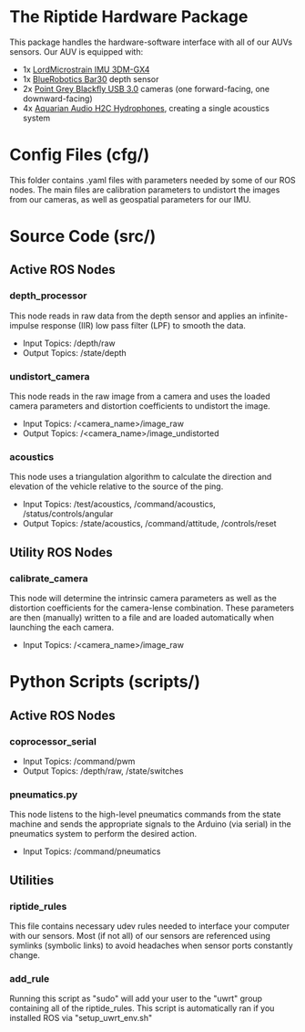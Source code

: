 # The Riptide Hardware Package
This package handles the hardware-software interface with all of our AUVs sensors. Our AUV is equipped with:
* 1x [LordMicrostrain IMU 3DM-GX4](https://www.microstrain.com/inertial/3dm-gx4-25)
* 1x [BlueRobotics Bar30](https://www.bluerobotics.com/store/sensors-sonars-cameras/sensors/bar30-sensor-r1/) depth sensor
* 2x [Point Grey Blackfly USB 3.0](https://www.ptgrey.com/blackfly-13-mp-color-usb3-vision-sony-icx445) cameras (one forward-facing, one downward-facing)
* 4x [Aquarian Audio H2C Hydrophones](http://www.aquarianaudio.com/h2c-hydrophone.html), creating a single acoustics system

# Config Files (cfg/)
This folder contains .yaml files with parameters needed by some of our ROS nodes. The main files are calibration parameters to undistort the images from our cameras, as well as geospatial parameters for our IMU.

# Source Code (src/)
## Active ROS Nodes
### depth_processor
This node reads in raw data from the depth sensor and applies an infinite-impulse response (IIR) low pass filter (LPF) to smooth the data.
* Input Topics: /depth/raw
* Output Topics: /state/depth
### undistort_camera
This node reads in the raw image from a camera and uses the loaded camera parameters and distortion coefficients to undistort the image.
* Input Topics: /<camera_name>/image_raw
* Output Topics: /<camera_name>/image_undistorted
### acoustics
This node uses a triangulation algorithm to calculate the direction and elevation of the vehicle relative to the source of the ping.
* Input Topics: /test/acoustics, /command/acoustics, /status/controls/angular
* Output Topics: /state/acoustics, /command/attitude, /controls/reset
## Utility ROS Nodes
### calibrate_camera
This node will determine the intrinsic camera parameters as well as the distortion coefficients for the camera-lense combination. These parameters are then (manually) written to a file and are loaded automatically when launching the each camera.
* Input Topics: /<camera_name>/image_raw

# Python Scripts (scripts/)
## Active ROS Nodes
### coprocessor_serial
* Input Topics: /command/pwm
* Output Topics: /depth/raw, /state/switches
### pneumatics.py
This node listens to the high-level pneumatics commands from the state machine and sends the appropriate signals to the Arduino (via serial) in the pneumatics system to perform the desired action.
* Input Topics: /command/pneumatics
## Utilities
### riptide_rules
This file contains necessary udev rules needed to interface your computer with our sensors. Most (if not all) of our sensors are referenced using symlinks (symbolic links) to avoid headaches when sensor ports constantly change.
### add_rule
Running this script as "sudo" will add your user to the "uwrt" group containing all of the riptide_rules. This script is automatically ran if you installed ROS via "setup_uwrt_env.sh"
